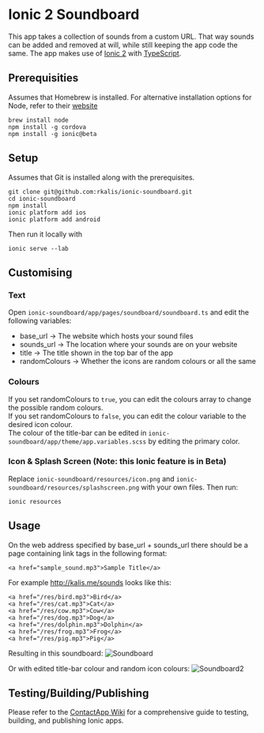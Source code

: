 # Ionic 2 Soundboard

This app takes a collection of sounds from a custom URL. 
That way sounds can be added and removed at will, 
while still keeping the app code the same. 
The app makes use of [Ionic 2](http://ionic.io/2) with [TypeScript](https://www.typescriptlang.org/).

## Prerequisities
Assumes that Homebrew is installed. 
For alternative installation options for Node, refer to their [website](https://nodejs.org/)
```
brew install node
npm install -g cordova
npm install -g ionic@beta
```

## Setup
Assumes that Git is installed along with the prerequisites. 
```
git clone git@github.com:rkalis/ionic-soundboard.git
cd ionic-soundboard
npm install
ionic platform add ios
ionic platform add android
```
Then run it locally with
```
ionic serve --lab
```

## Customising
### Text
Open `ionic-soundboard/app/pages/soundboard/soundboard.ts` and edit the following variables:
* base_url -> The website which hosts your sound files
* sounds_url -> The location where your sounds are on your website
* title -> The title shown in the top bar of the app
* randomColours -> Whether the icons are random colours or all the same

### Colours
If you set randomColours to `true`, you can edit the colours array to change the possible random colours.  
If you set randomColours to `false`, you can edit the colour variable to the desired icon colour.  
The colour of the title-bar can be edited in `ionic-soundboard/app/theme/app.variables.scss` by editing the primary color.

### Icon & Splash Screen (Note: this Ionic feature is in Beta)
Replace `ionic-soundboard/resources/icon.png` and `ionic-soundboard/resources/splashscreen.png` with your own files.
Then run:
```
ionic resources
```

## Usage

On the web address specified by base_url + sounds_url there should be a page containing link tags in the following format:
```
<a href="sample_sound.mp3">Sample Title</a>
```

For example http://kalis.me/sounds looks like this:
```
<a href="/res/bird.mp3">Bird</a>
<a href="/res/cat.mp3">Cat</a>
<a href="/res/cow.mp3">Cow</a>
<a href="/res/dog.mp3">Dog</a>
<a href="/res/dolphin.mp3">Dolphin</a>
<a href="/res/frog.mp3">Frog</a>
<a href="/res/pig.mp3">Pig</a>
```
Resulting in this soundboard:
![Soundboard](https://i.imgur.com/4Bweeni.png)

Or with edited title-bar colour and random icon colours:
![Soundboard2](https://i.imgur.com/KL87vK5.png)

## Testing/Building/Publishing
Please refer to the [ContactApp Wiki](https://github.com/incodehq/contactapp/wiki)
for a comprehensive guide to testing, building, and publishing Ionic apps.
